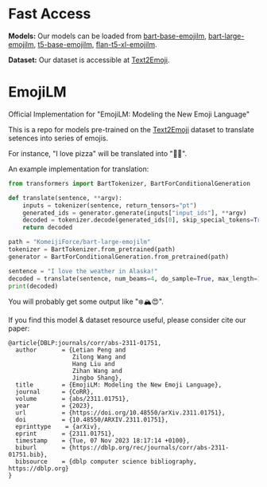 # Fast Access

**Models:** Our models can be loaded from [bart-base-emojilm](https://huggingface.co/KomeijiForce/bart-base-emojilm), [bart-large-emojilm](https://huggingface.co/KomeijiForce/bart-large-emojilm), [t5-base-emojilm](https://huggingface.co/KomeijiForce/t5-base-emojilm), [flan-t5-xl-emojilm](https://huggingface.co/KomeijiForce/flan-t5-xl-emojilm).

**Dataset:** Our dataset is accessible at [Text2Emoji](https://huggingface.co/datasets/KomeijiForce/Text2Emoji).

# EmojiLM
Official Implementation for "EmojiLM: Modeling the New Emoji Language"

This is a repo for models pre-trained on the [Text2Emoji](https://huggingface.co/datasets/KomeijiForce/Text2Emoji) dataset to translate setences into series of emojis.

For instance, "I love pizza" will be translated into "🍕😍".

An example implementation for translation:

```python
from transformers import BartTokenizer, BartForConditionalGeneration

def translate(sentence, **argv):
    inputs = tokenizer(sentence, return_tensors="pt")
    generated_ids = generator.generate(inputs["input_ids"], **argv)
    decoded = tokenizer.decode(generated_ids[0], skip_special_tokens=True).replace(" ", "")
    return decoded

path = "KomeijiForce/bart-large-emojilm"
tokenizer = BartTokenizer.from_pretrained(path)
generator = BartForConditionalGeneration.from_pretrained(path)

sentence = "I love the weather in Alaska!"
decoded = translate(sentence, num_beams=4, do_sample=True, max_length=100)
print(decoded)
```

You will probably get some output like "❄️🏔️😍".

If you find this model & dataset resource useful, please consider cite our paper:

```
@article{DBLP:journals/corr/abs-2311-01751,
  author       = {Letian Peng and
                  Zilong Wang and
                  Hang Liu and
                  Zihan Wang and
                  Jingbo Shang},
  title        = {EmojiLM: Modeling the New Emoji Language},
  journal      = {CoRR},
  volume       = {abs/2311.01751},
  year         = {2023},
  url          = {https://doi.org/10.48550/arXiv.2311.01751},
  doi          = {10.48550/ARXIV.2311.01751},
  eprinttype    = {arXiv},
  eprint       = {2311.01751},
  timestamp    = {Tue, 07 Nov 2023 18:17:14 +0100},
  biburl       = {https://dblp.org/rec/journals/corr/abs-2311-01751.bib},
  bibsource    = {dblp computer science bibliography, https://dblp.org}
}
```
